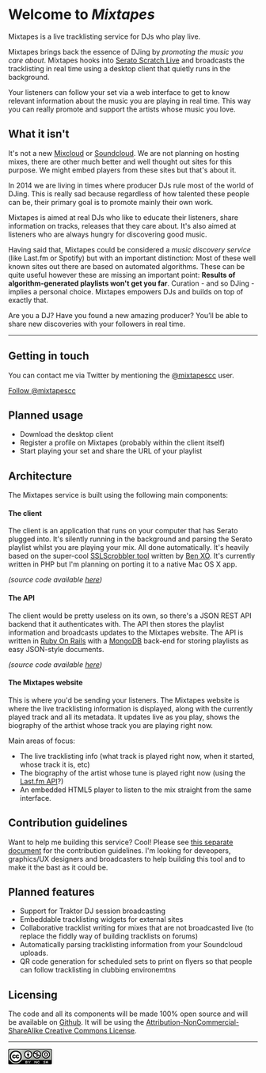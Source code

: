 # Welcome to *Mixtapes*

Mixtapes is a live tracklisting service for DJs who play live.

Mixtapes brings back the essence of DJing by *promoting the music you care about*. Mixtapes hooks into [Serato Scratch Live](http://serato.com/scratchlive) and broadcasts the tracklisting in real time using a desktop client that quietly runs in the background.

Your listeners can follow your set via a web interface to get to know relevant information about the music you are playing in real time. This way you can really promote and support the artists whose music you love.

## What it isn't

It's not a new [Mixcloud](http://mixcloud.com/) or [Soundcloud](www.soundcloud.com). We are not planning on hosting mixes, there are other much better and well thought out sites for this purpose. We might embed players from these sites but that's about it.

In 2014 we are living in times where producer DJs rule most of the world of DJing. This is really sad because regardless of how talented these people can be, their primary goal is to promote mainly their own work.

Mixtapes is aimed at real DJs who like to educate their listeners, share information on tracks, releases that they care about. It's also aimed at listeners who are always hungry for discovering good music.

Having said that, Mixtapes could be considered a *music discovery service* (like Last.fm or Spotify) but with an important distinction: Most of these well known sites out there are based on automated algorithms. These can be quite useful however these are missing an important point: **Results of algorithm-generated playlists won't get you far**. Curation - and so DJing - implies a personal choice. Mixtapes empowers DJs and builds on top of exactly that.

Are you a DJ? Have you found a new amazing producer? You’ll be able to share new discoveries with your followers in real time.

---

## Getting in touch

You can contact me via Twitter by mentioning the [@mixtapescc](http://twitter.com/mixtapescc) user.

<a href="https://twitter.com/mixtapescc" class="twitter-follow-button" data-show-count="false">Follow @mixtapescc</a>
<script>!function(d,s,id){var js,fjs=d.getElementsByTagName(s)[0],p=/^http:/.test(d.location)?'http':'https';if(!d.getElementById(id)){js=d.createElement(s);js.id=id;js.src=p+'://platform.twitter.com/widgets.js';fjs.parentNode.insertBefore(js,fjs);}}(document, 'script', 'twitter-wjs');</script>

## Planned usage

* Download the desktop client
* Register a profile on Mixtapes (probably within the client itself)
* Start playing your set and share the URL of your playlist

## Architecture

The Mixtapes service is built using the following main components:

#### The client

The client is an application that runs on your computer that has Serato plugged into. It's silently running in the background and parsing the Serato playlist whilst you are playing your mix. All done automatically. It's heavily based on the super-cool [SSLScrobbler tool](https://github.com/ben-xo/sslscrobbler) written by [Ben XO](https://github.com/ben-xo). It's currently written in PHP but I'm planning on porting it to a native Mac OS X app.

*(source code available [here](https://github.com/mixtapes/client))*

#### The API

The client would be pretty useless on its own, so there's a JSON REST API backend that it authenticates with. The API then stores the playlist information and broadcasts updates to the Mixtapes website. The API is written in [Ruby On Rails](http://rubyonrails.org/) with a [MongoDB](http://www.mongodb.org/) back-end for storing playlists as easy JSON-style documents.

*(source code available [here](https://github.com/mixtapes/api))*

#### The Mixtapes website

This is where you'd be sending your listeners. The Mixtapes website is where the live tracklisting information is displayed, along with the currently played track and all its metadata. It updates live as you play, shows the biography of the arthist whose track you are playing right now.

Main areas of focus:

* The live tracklisting info (what track is played right now, when it started, whose track it is, etc)
* The biography of the artist whose tune is played right now (using the [Last.fm API](http://www.last.fm/api)?)
* An embedded HTML5 player to listen to the mix straight from the same interface.

## Contribution guidelines

Want to help me building this service? Cool! Please see [this separate document](How-to-contribute.md) for the contribution guidelines. I'm looking for deveopers, graphics/UX designers and broadcasters to help building this tool and to make it the bast as it could be.

## Planned features

* Support for Traktor DJ session broadcasting
* Embeddable tracklisting widgets for external sites
* Collaborative tracklist writing for mixes that are not broadcasted live (to replace the fiddly way of building tracklists on forums)
* Automatically parsing tracklisting information from your Soundcloud uploads.
* QR code generation for scheduled sets to print on flyers so that people can follow tracklisting in clubbing environemtns

## Licensing

The code and all its components will be made 100% open source and will be available on [Github](https://github.com/mixtapes). It will be using the [Attribution-NonCommercial-ShareAlike Creative Commons License](http://creativecommons.org/licenses/by-nc-sa/4.0/).

---


![CC BY-NC-SA](./images/creative-commons-symbol.png "Attribution-NonCommercial-ShareAlike Creative Commons License")

